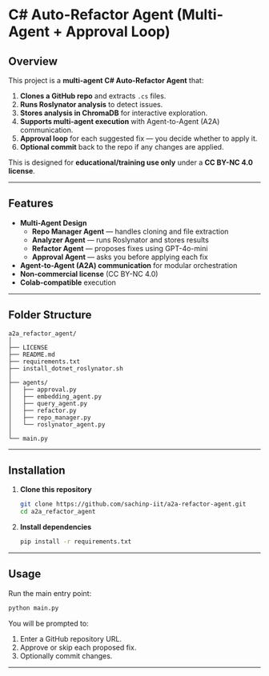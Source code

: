 # C# Auto-Refactor Agent (Multi-Agent + Approval Loop)

## Overview
This project is a **multi-agent C# Auto-Refactor Agent** that:

1. **Clones a GitHub repo** and extracts `.cs` files.  
2. **Runs Roslynator analysis** to detect issues.  
3. **Stores analysis in ChromaDB** for interactive exploration.  
4. **Supports multi-agent execution** with Agent-to-Agent (A2A) communication.  
5. **Approval loop** for each suggested fix — you decide whether to apply it.  
6. **Optional commit** back to the repo if any changes are applied.  

This is designed for **educational/training use only** under a **CC BY-NC 4.0 license**.

---

## Features
- **Multi-Agent Design**  
  - **Repo Manager Agent** — handles cloning and file extraction  
  - **Analyzer Agent** — runs Roslynator and stores results  
  - **Refactor Agent** — proposes fixes using GPT-4o-mini  
  - **Approval Agent** — asks you before applying each fix  
- **Agent-to-Agent (A2A) communication** for modular orchestration  
- **Non-commercial license** (CC BY-NC 4.0)  
- **Colab-compatible** execution  

---

## Folder Structure
```
a2a_refactor_agent/
│
├── LICENSE
├── README.md
├── requirements.txt
├── install_dotnet_roslynator.sh
│
├── agents/
│   ├── approval.py
│   ├── embedding_agent.py
│   ├── query_agent.py
│   ├── refactor.py
│   ├── repo_manager.py
│   └── roslynator_agent.py
│
└── main.py
```

---

## Installation
1. **Clone this repository**
   ```bash
   git clone https://github.com/sachinp-iit/a2a-refactor-agent.git
   cd a2a_refactor_agent
   ```

2. **Install dependencies**
   ```bash
   pip install -r requirements.txt
   ```

---

## Usage
Run the main entry point:
```bash
python main.py
```

You will be prompted to:
1. Enter a GitHub repository URL.  
2. Approve or skip each proposed fix.  
3. Optionally commit changes.

---
